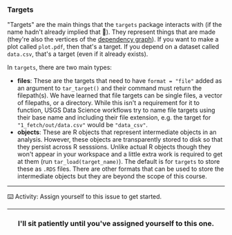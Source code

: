 
### Targets

"Targets" are the main things that the `targets` package interacts with (if the name hadn't already implied that :zany_face:). They represent things that are made (they're also the vertices of the [dependency graph](http://en.wikipedia.org/wiki/Dependency_graph)). If you want to make a plot called `plot.pdf`, then that's a target. If you depend on a dataset called `data.csv`, that's a target (even if it already exists).

In `targets`, there are two main types:

* **files**: These are the targets that need to have `format = "file"` added as an argument to `tar_target()` and their command must return the filepath(s). We have learned that file targets can be single files, a vector of filepaths, or a directory. While this isn't a requirement for it to function, USGS Data Science workflows try to name file targets using their base name and including their file extension, e.g. the target for `"1_fetch/out/data.csv"` would be `"data_csv"`. 
* **objects**: These are R objects that represent intermediate objects in an analysis. However, these objects are transparently stored to disk so that they persist across R sesssions. Unlike actual R objects though they won't appear in your workspace and a little extra work is required to get at them (run `tar_load(target_name)`). The default is for `targets` to store these as `.RDS` files. There are other formats that can be used to store the intermediate objects but they are beyond the scope of this course.

---
:keyboard: Activity: Assign yourself to this issue to get started.

<hr>
<h3 align="center">I'll sit patiently until you've assigned yourself to this one.</h3>